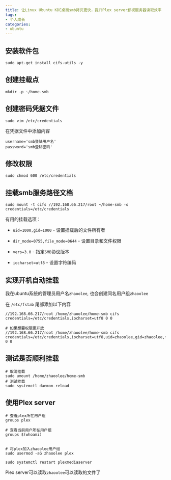 ```yaml
---
title: 让Linux Ubuntu KDE桌面smb拷贝更快，提升Plex server影视服务器读取效率
tags:
- 个人成长
categories:
- ubuntu
---
```




## 安装软件包

```
sudo apt-get install cifs-utils -y
```

## 创建挂载点



```
mkdir -p ~/home-smb
```



## 创建密码凭据文件

```
sudo vim /etc/credentials
```



在凭据文件中添加内容

```
username='smb登陆用户名'
password='smb登陆密码'
```

## 修改权限

```
sudo chmod 600 /etc/credentials
```

## 挂载smb服务路径文档

```
sudo mount -t cifs //192.168.66.217/root ~/home-smb -o credentials=/etc/credentials
```



有用的挂载选项：

- `uid=1000,gid=1000` - 设置挂载后的文件所有者

- `dir_mode=0755,file_mode=0644` - 设置目录和文件权限

- `vers=3.0` - 指定`SMB`协议版本

- `iocharset=utf8` - 设置字符编码



## 实现开机自动挂载





我在ubuntu系统的管理员用户名`zhaoolee`, 也会创建同名用户组`zhaoolee`



在 `/etc/fstab` 尾部添加以下内容

```
//192.168.66.217/root /home/zhaoolee/home-smb cifs credentials=/etc/credentials,iocharset=utf8 0 0

# 如果想要权限更开放
//192.168.66.217/root /home/zhaoolee/home-smb cifs credentials=/etc/credentials,iocharset=utf8,uid=zhaoolee,gid=zhaoolee,file_mode=0777,dir_mode=0777,noperm 0 0
```



## 测试是否顺利挂载

```
# 取消挂载
sudo umount /home/zhaoolee/home-smb
# 测试挂载
sudo systemctl daemon-reload
```





## 使用Plex server



```
# 查看plex所在用户组
groups plex

# 查看当前用户所在用户组
groups $(whoami) 


# 将plex加入zhaoolee用户组
sudo usermod -aG zhaoolee plex

sudo systemctl restart plexmediaserver
```



Plex server可以读取`zhaoolee`可以读取的文件了

